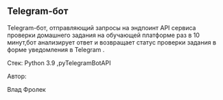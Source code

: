 ## Telegram-бот
Telegram-бот, отправляющий запросы на эндпоинт API сервиса проверки домашнего задания на обучающей платформе раз в 10 минут,бот анализирует ответ и возвращает статус проверки задания в форме уведомления в Telegram .

Стек: Python 3.9 ,pyTelegramBotAPI

Автор:

Влад Фролек
